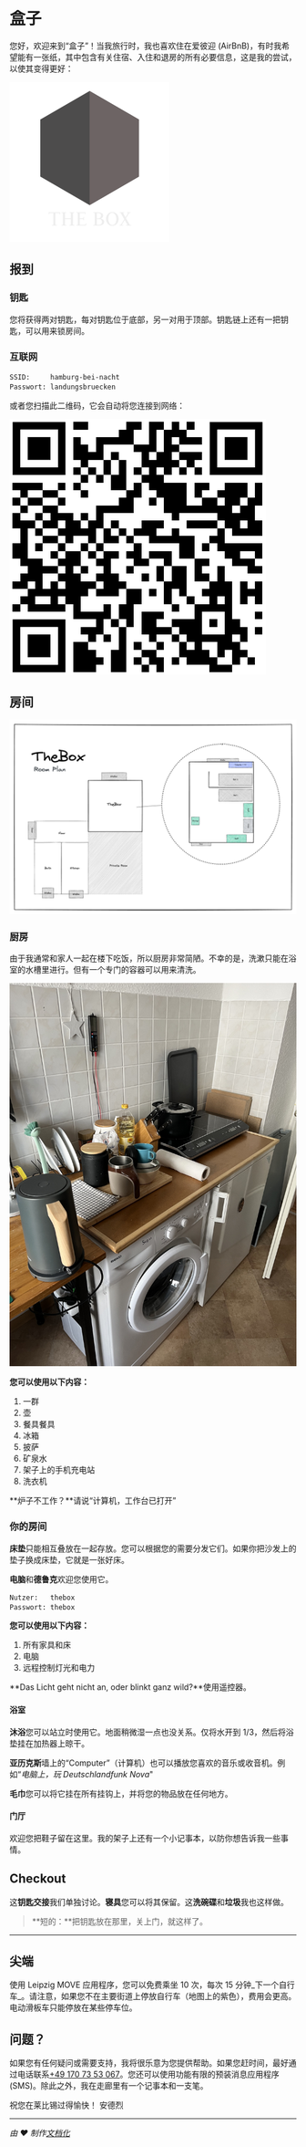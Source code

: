 # 盒子

您好，欢迎来到“盒子”！当我旅行时，我也喜欢住在爱彼迎 (AirBnB)，有时我希望能有一张纸，其中包含有关住宿、入住和退房的所有必要信息，这是我的尝试，以使其变得更好：

![logo](_media/artwork/thebox-logo-invert.svg ":size=400:align=center")

## 报到

### 钥匙

您将获得两对钥匙，每对钥匙位于底部，另一对用于顶部。钥匙链上还有一把钥匙，可以用来锁房间。

### 互联网

```txt
SSID:     hamburg-bei-nacht
Passwort: landungsbruecken
```

或者您扫描此二维码，它会自动将您连接到网络：

![WiFi](_media/wlan.png)

## 房间

![Detailansicht](_media/thebox-map-detail.png)

### 厨房

由于我通常和家人一起在楼下吃饭，所以厨房非常简陋。不幸的是，洗漱只能在浴室的水槽里进行。但有一个专门的容器可以用来清洗。

![Küche](_media/rooms/kueche.jpg ":size=200")

**您可以使用以下内容：**

1.  一群
2.  壶
3.  餐具餐具
4.  冰箱
5.  披萨
6.  矿泉水
7.  架子上的手机充电站
8.  洗衣机

**炉子不工作？**请说“计算机，工作台已打开”

### 你的房间

**床垫**只能相互叠放在一起存放。您可以根据您的需要分发它们。如果你把沙发上的垫子换成床垫，它就是一张好床。

**电脑**和**德鲁克**欢迎您使用它。

```txt
Nutzer:   thebox
Passwort: thebox
```

**您可以使用以下内容：**

1.  所有家具和床
2.  电脑
3.  远程控制灯光和电力

**Das Licht geht nicht an, oder blinkt ganz wild?**使用遥控器。

#### 浴室

**沐浴**您可以站立时使用它。地面稍微湿一点也没关系。仅将水开到 1/3，然后将浴垫挂在加热器上晾干。

**亚历克斯**墙上的“Computer”（计算机）也可以播放您喜欢的音乐或收音机。例如“_电脑上，玩 Deutschlandfunk Nova_"

**毛巾**您可以将它挂在所有挂钩上，并将您的物品放在任何地方。

#### 门厅

欢迎您把鞋子留在这里。我的架子上还有一个小记事本，以防你想告诉我一些事情。

## Checkout

这**钥匙交接**我们单独讨论。**寝具**您可以将其保留。这**洗碗碟**和**垃圾**我也这样做。

> **短的：**把钥匙放在那里，关上门，就这样了。

* * *

## 尖端

使用 Leipzig MOVE 应用程序，您可以免费乘坐 10 次，每次 15 分钟_下一个自行车_。请注意，如果您不在主要街道上停放自行车（地图上的紫色），费用会更高。电动滑板车只能停放在某些停车位。

## 问题？

如果您有任何疑问或需要支持，我将很乐意为您提供帮助。如果您赶时间，最好通过电话联系<a href="tel:+491707353067">+49 170 73 53 067</a>。您还可以使用功能有限的预装消息应用程序 (SMS)。除此之外，我在走廊里有一个记事本和一支笔。

祝您在莱比锡过得愉快！
安德烈

* * *

_由 ❤️ 制作[文档化](https://docsify.js.org/)_
